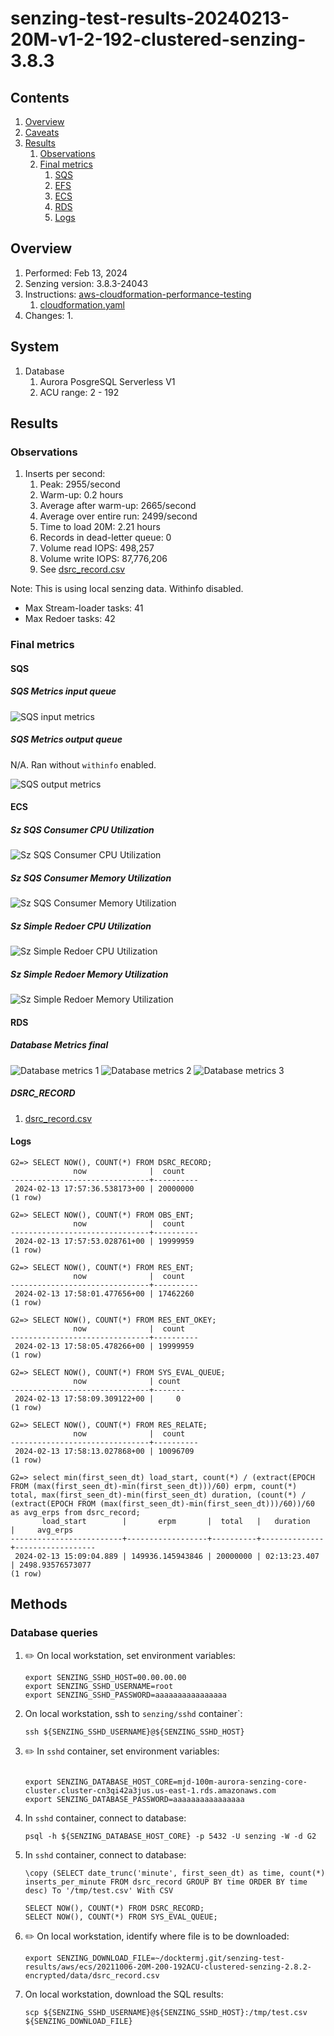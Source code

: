 # senzing-test-results-20240213-20M-v1-2-192-clustered-senzing-3.8.3

## Contents

1. [Overview](#overview)
1. [Caveats](#caveats)
1. [Results](#results)
    1. [Observations](#observations)
    1. [Final metrics](#final-metrics)
        1. [SQS](#sqs)
        1. [EFS](#efs)
        1. [ECS](#ecs)
        1. [RDS](#rds)
        1. [Logs](#logs)

## Overview

1. Performed: Feb 13, 2024
2. Senzing version: 3.8.3-24043
3. Instructions:
   [aws-cloudformation-performance-testing](https://github.com/senzing-garage/aws-cloudformation-performance-testing)
    1. [cloudformation.yaml](https://github.com/senzing-garage/aws-cloudformation-performance-testing/blob/main/cloudformation.yaml)
4. Changes:
    1.

## System

1. Database
    1. Aurora PosgreSQL Serverless V1
    1. ACU range: 2 - 192

## Results

### Observations

1. Inserts per second:
    1. Peak: 2955/second
    1. Warm-up: 0.2 hours
    1. Average after warm-up: 2665/second
    1. Average over entire run: 2499/second
    1. Time to load 20M: 2.21 hours
    1. Records in dead-letter queue: 0
    1. Volume read IOPS:       498,257
    1. Volume write IOPS:   87,776,206
    1. See [dsrc_record.csv](data/dsrc_record.csv)

Note:  This is using local senzing data.  Withinfo disabled.

- Max Stream-loader tasks: 41
- Max Redoer tasks: 42

### Final metrics

#### SQS

##### SQS Metrics input queue

![SQS input metrics](images/sqs-input-metrics.png "SQS input metrics")

##### SQS Metrics output queue

N/A.  Ran without `withinfo` enabled.

![SQS output metrics](images/sqs-output-metrics.png "SQS output metrics")

#### ECS

##### Sz SQS Consumer CPU Utilization

![Sz SQS Consumer CPU Utilization](images/stream-loader-CPU-Utilization.png "Sz SQS Consumer CPU Utilization")

##### Sz SQS Consumer Memory Utilization

![Sz SQS Consumer Memory Utilization](images/stream-loader-Memory-Utilization.png "Sz SQS Consumer Memory Utilization")

##### Sz Simple Redoer CPU Utilization

![Sz Simple Redoer CPU Utilization](images/redoer-CPU-Utilization.png "Sz Simple Redoer CPU Utilization")

##### Sz Simple Redoer Memory Utilization

![Sz Simple Redoer Memory Utilization](images/redoer-Memory-Utilization.png "Sz Simple Redoer Memory Utilization")

#### RDS

##### Database Metrics final

![Database metrics 1](images/database-metrics-1.png "Database metrics 1")
![Database metrics 2](images/database-metrics-2.png "Database metrics 2")
![Database metrics 3](images/database-metrics-3.png "Database metrics 3")

##### DSRC_RECORD

1. [dsrc_record.csv](data/dsrc_record.csv)

#### Logs

```
G2=> SELECT NOW(), COUNT(*) FROM DSRC_RECORD;
              now              |  count
-------------------------------+----------
 2024-02-13 17:57:36.538173+00 | 20000000
(1 row)

G2=> SELECT NOW(), COUNT(*) FROM OBS_ENT;
              now              |  count
-------------------------------+----------
 2024-02-13 17:57:53.028761+00 | 19999959
(1 row)

G2=> SELECT NOW(), COUNT(*) FROM RES_ENT;
              now              |  count
-------------------------------+----------
 2024-02-13 17:58:01.477656+00 | 17462260
(1 row)

G2=> SELECT NOW(), COUNT(*) FROM RES_ENT_OKEY;
              now              |  count
-------------------------------+----------
 2024-02-13 17:58:05.478266+00 | 19999959
(1 row)

G2=> SELECT NOW(), COUNT(*) FROM SYS_EVAL_QUEUE;
              now              | count
-------------------------------+-------
 2024-02-13 17:58:09.309122+00 |     0
(1 row)

G2=> SELECT NOW(), COUNT(*) FROM RES_RELATE;
              now              |  count
-------------------------------+----------
 2024-02-13 17:58:13.027868+00 | 10096709
(1 row)

G2=> select min(first_seen_dt) load_start, count(*) / (extract(EPOCH FROM (max(first_seen_dt)-min(first_seen_dt)))/60) erpm, count(*) total, max(first_seen_dt)-min(first_seen_dt) duration, (count(*) / (extract(EPOCH FROM (max(first_seen_dt)-min(first_seen_dt)))/60))/60 as avg_erps from dsrc_record;
       load_start        |       erpm       |  total   |   duration   |     avg_erps
-------------------------+------------------+----------+--------------+------------------
 2024-02-13 15:09:04.889 | 149936.145943846 | 20000000 | 02:13:23.407 | 2498.93576573077
(1 row)

```

## Methods

### Database queries

1. :pencil2: On local workstation, set environment variables:

    ```console
    export SENZING_SSHD_HOST=00.00.00.00
    export SENZING_SSHD_USERNAME=root
    export SENZING_SSHD_PASSWORD=aaaaaaaaaaaaaaaa
    ```

1. On local workstation, ssh to `senzing/sshd` container`:

    ```console
    ssh ${SENZING_SSHD_USERNAME}@${SENZING_SSHD_HOST}
    ```

1. :pencil2: In `sshd` container, set environment variables:

    ```console

    export SENZING_DATABASE_HOST_CORE=mjd-100m-aurora-senzing-core-cluster.cluster-cn3qi42a3jus.us-east-1.rds.amazonaws.com
    export SENZING_DATABASE_PASSWORD=aaaaaaaaaaaaaaaa
    ```

1. In `sshd` container, connect to database:

    ```console
    psql -h ${SENZING_DATABASE_HOST_CORE} -p 5432 -U senzing -W -d G2
    ```

1. In `sshd` container, connect to database:

    ```console
    \copy (SELECT date_trunc('minute', first_seen_dt) as time, count(*) inserts_per_minute FROM dsrc_record GROUP BY time ORDER BY time desc) To '/tmp/test.csv' With CSV

    SELECT NOW(), COUNT(*) FROM DSRC_RECORD;
    SELECT NOW(), COUNT(*) FROM SYS_EVAL_QUEUE;
    ```

1. :pencil2: On local workstation, identify where file is to be downloaded:

    ```console
    export SENZING_DOWNLOAD_FILE=~/docktermj.git/senzing-test-results/aws/ecs/20211006-20M-200-192ACU-clustered-senzing-2.8.2-encrypted/data/dsrc_record.csv
    ```

1. On local workstation, download the SQL results:

    ```console
    scp ${SENZING_SSHD_USERNAME}@${SENZING_SSHD_HOST}:/tmp/test.csv ${SENZING_DOWNLOAD_FILE}
    ```
